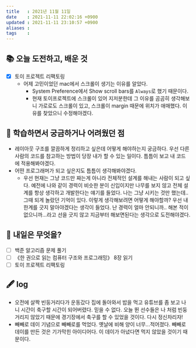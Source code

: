```yaml
---
title   : 2021년 11월 11일 
date    : 2021-11-11 22:02:16 +0900
updated : 2021-11-11 23:10:57 +0900
aliases : 
tags    : 
---
```

## 📚 오늘 도전하고, 배운 것
- [x] 토이 프로젝트 리팩토링 
  - 어제 고민이었던 mac에서 스크롤이 생기는 이유를 알았다.  
	  - System Preference에서 Show scroll bars를 `Always`로 했기 때문이다.  
    - 현재 토이프로젝트에 스크롤이 있어 지저분한데 그 이유를 곰곰히 생각해보니 가로로도 스크롤이 있고, 스크롤이 margin 때문에 위치가 애매했다. 이유를 찾았으니 수정해야겠다. 

## 🤔 학습하면서 궁금하거나 어려웠던 점 
- 레이아웃 구조를 깔끔하게 정리하고 싶은데 어떻게 해야하는지 궁금하다. 우선 다른 사람의 코드를 참고하는 방법이 당장 내가 할 수 있는 일이다. 틈틈이 보고 내 코드에 적용해봐야겠다.  
- 어떤 프로그래머가 되고 싶은지도 틈틈이 생각해봐야겠다.	
	- 우선 현재는 그냥 코드만 짜는게 아니라 전체적인 설계를 해내는 사람이 되고 싶다. 예전에 나와 같이 경력이 비슷한 분이 신입이지만 나무를 보지 않고 전체 설계를 항상 생각하고 개발한다는 얘기를 들었다. 나는 그냥 시키는 것만 했는데..그때 되게 놀랐던 기억이 있다. 이렇게 생각해보려면 어떻게 해야할까? 우선 내 한계를 긋지 말아야겠다는 생각이 들었다. 난 경력이 얼마 안되니까.. 해본 적이 없으니까...라고 선을 긋지 않고 지금부터 해보면된다는 생각으로 도전해야겠다.

## 🌅 내일은 무엇을?
- [ ] 백준 알고리즘 문제 풀기
- [ ] 《한 권으로 읽는 컴퓨터 구조와 프로그래밍》 8장 읽기
- [ ] 토이 프로젝트 리팩토링 
## 🖋 log
- 오전에 살짝 빈둥거리다가 운동갔다 집에 돌아와서 밥을 먹고 유튜브를 좀 보고 나니 시간이 축구할 시간이 되어버렸다. 믿을 수 없다. 오늘 뛴 선수들은 나 처럼 빈둥거리지 않았기 때문에 경기장에서 축구를 할 수 있었을 것이다. 다시 정신차리자!  
- 빼빼로 데이 기념으로 빼빼로를 먹었다. 옛날에 비해 양이 너무...적어졌다. 빼빼로 데이를 만든 것은 기가막힌 아이디어다. 이 데이가 아녔다면 먹지 않았을 것이기 때문이다.  


